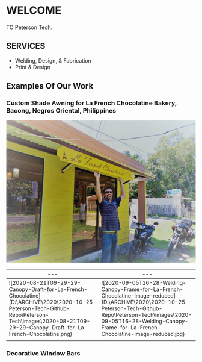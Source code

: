 # WELCOME

TO Peterson Tech.



## SERVICES

- Welding, Design, & Fabrication
- Print & Design



## Examples Of Our Work



### Custom Shade Awning for La French Chocolatine Bakery, Bacong, Negros Oriental, Philippines

<img src="images\2020-09-20-Custom-Awning-and-Sign-For-French-Chocolatine-Bakery-image-reduced.jpg" alt="2020-09-20-Custom-Awning-and-Sign-For-French-Chocolatine-Bakery-image-reduced" style="zoom: 50%;" />



| ---                                                          | ---                                                          |
| ------------------------------------------------------------ | ------------------------------------------------------------ |
| ![2020-08-21T09-29-29-Canopy-Draft-for-La-French-Chocolatine](D:\ARCHIVE\2020\2020-10-25 Peterson-Tech-Github-Repo\Peterson-Tech\images\2020-08-21T09-29-29-Canopy-Draft-for-La-French-Chocolatine.png) | ![2020-09-05T16-28-Welding-Canopy-Frame-for-La-French-Chocolatine-image-reduced](D:\ARCHIVE\2020\2020-10-25 Peterson-Tech-Github-Repo\Peterson-Tech\images\2020-09-05T16-28-Welding-Canopy-Frame-for-La-French-Chocolatine-image-reduced.jpg) |
|                                                              |                                                              |



### Decorative Window Bars




